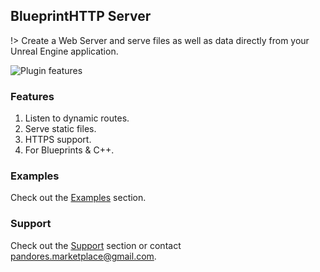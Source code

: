 ## BlueprintHTTP Server
!> Create a Web Server and serve files as well as data directly from your Unreal Engine application.

![Plugin features](https://cdn1.epicgames.com/ue/product/Screenshot/Slide2.PNG-1920x1080-411b1c9061ba923a21100c8a75cd5ba3.jpg)

### Features
1. Listen to dynamic routes.
2. Serve static files.
3. HTTPS support.
4. For Blueprints & C++. 

### Examples
Check out the [Examples](/examples.md) section.

### Support
Check out the [Support](/support.md) section or contact [pandores.marketplace@gmail.com](mailto:pandores.marketplace@gmail.com).

